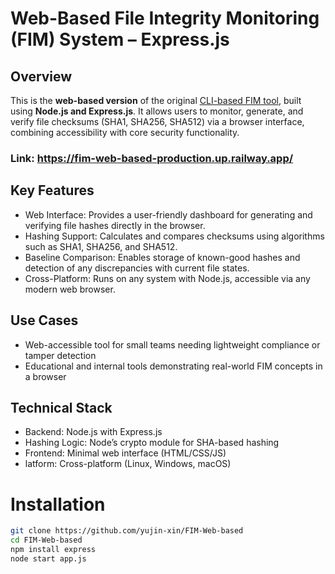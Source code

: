 # Web-Based File Integrity Monitoring (FIM) System – Express.js

## Overview
This is the **web-based version** of the original [CLI-based FIM tool](https://github.com/yujin-xin/File-integrity-monitoring/tree/main), built using **Node.js and Express.js**. It allows users to monitor, generate, and verify file checksums (SHA1, SHA256, SHA512) via a browser interface, combining accessibility with core security functionality.
### Link: https://fim-web-based-production.up.railway.app/

## Key Features
* Web Interface: Provides a user-friendly dashboard for generating and verifying file hashes directly in the browser.
* Hashing Support: Calculates and compares checksums using algorithms such as SHA1, SHA256, and SHA512.
* Baseline Comparison: Enables storage of known-good hashes and detection of any discrepancies with current file states.
* Cross-Platform: Runs on any system with Node.js, accessible via any modern web browser.

## Use Cases
* Web-accessible tool for small teams needing lightweight compliance or tamper detection
* Educational and internal tools demonstrating real-world FIM concepts in a browser

## Technical Stack
* Backend: Node.js with Express.js
* Hashing Logic: Node’s crypto module for SHA-based hashing
* Frontend: Minimal web interface (HTML/CSS/JS)
* latform: Cross-platform (Linux, Windows, macOS)

# Installation
```bash
git clone https://github.com/yujin-xin/FIM-Web-based
cd FIM-Web-based
npm install express
node start app.js
```
